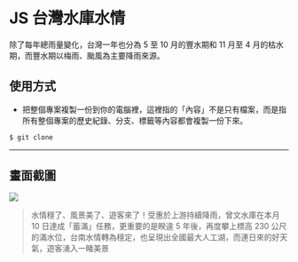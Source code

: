 # JS 台灣水庫水情

除了每年總雨量變化，台灣一年也分為 5 至 10 月的豐水期和 11 月至 4 月的枯水期，而豐水期以梅雨、颱風為主要降雨來源。

## 使用方式
- 把整個專案複製一份到你的電腦裡，這裡指的「內容」不是只有檔案，而是指所有整個專案的歷史紀錄、分支、標籤等內容都會複製一份下來。
```sh
$ git clone
```

----

## 畫面截圖
![](https://i.imgur.com/RPrOyBX.png)
> 水情穩了、風景美了、遊客來了！受惠於上游持續降雨，曾文水庫在本月 10 日達成「蓄滿」任務，更重要的是睽違 5 年後，再度攀上標高 230 公尺的滿水位，台南水情轉為穩定，也呈現出全國最大人工湖，而連日來的好天氣，遊客湧入一睹美景
